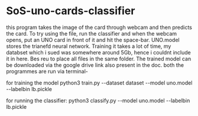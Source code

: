 # SoS-uno-cards-classifier
this program takes the image of the card through webcam and then predicts the card.
To try using the file, run the classifier and when the webcam opens, put an UNO card in front of it and hit the space-bar. 
UNO.model stores the trianefd neural network. Training it takes a lot of time, my databset which i sued was somewhere around 5Gb, hence i couldnt include it in here. Bes reu to place all files in the same folder.
The trained model can be downloaded via the google drive link also present in the doc.
both the programmes are run via terminal-

for training the model
python3 train.py --dataset dataset --model uno.model --labelbin lb.pickle

for running the classifier:
python3 classify.py --model uno.model --labelbin lb.pickle
